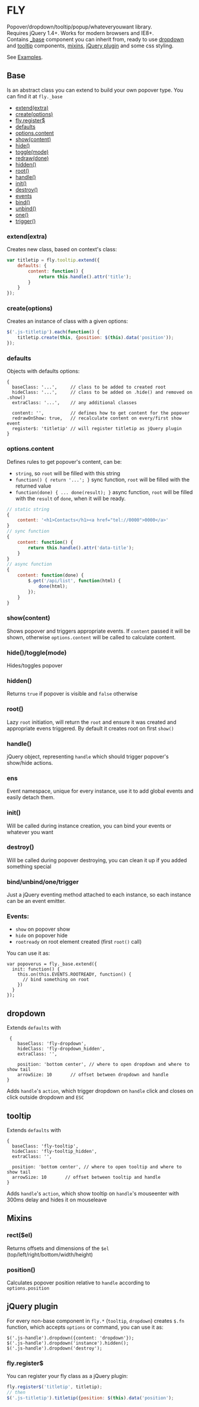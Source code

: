 FLY
===============
Popover/dropdown/tooltip/popup/whateveryouwant library.<br/>
Requires jQuery 1.4+. Works for modern browsers and IE8+.<br/>
Contains [_base](#base) component you can inherit from, ready to use [dropdown](#dropdown) and [tooltip](#tooltip) components, [mixins](#mixins), [jQuery plugin](#jqueryplugin) and some css styling.<br/>

See [Examples](http://artjock.github.io/fly/).

## Base
Is an abstract class you can extend to build your own popover type. You can find it at `fly._base`

- [extend(extra)](#extendextra)
- [create(options)](#createoptions)
- [fly.register$](#flyregister)
- [defaults](#defaults)
- [options.content](#optionscontent)
- [show(content)](#show)
- [hide()](#hide)
- [toggle(mode)](#togglemode)
- [redraw(done)](#redraw)
- [hidden()](#hidden)
- [root()](#root)
- [handle()](#handle)
- [init()](#init)
- [destroy()](#destroy)
- [events](#events)
- [bind()](#events)
- [unbind()](#events)
- [one()](#events)
- [trigger()](#events)

### extend(extra)
Creates new class, based on context's class:
```js
var titletip = fly.tooltip.extend({
    defaults: {
        content: function() {
            return this.handle().attr('title');
        }
    }
});
```

### create(options)
Creates an instance of class with a given options:
```js
$('.js-titletip').each(function() {
    titletip.create(this, {position: $(this).data('position'));
});
```

### defaults
Objects with defaults options:
```
{
  baseClass: '...',     // class to be added to created root
  hideClass: '...',     // class to be added on .hide() and removed on .show()
  extraClass: '...',    // any additional classes

  content: '',          // defines how to get content for the popover
  redrawOnShow: true,   // recalculate content on every/first show event
  register$: 'titletip' // will register titletip as jQuery plugin
}
```

### options.content
Defines rules to get popover's content, can be:
- `string`, so `root` will be filled with this string
- `function() { return '...'; }` sync function, `root` will be filled with the returned value
- `function(done) { ... done(result); }` async function, `root` will be filled with the `result` of `done`, when it will be ready.

```js
// static string
{
    content: '<h1>Contacts</h1><a href="tel://0000">0000</a>'
}
// sync function
{
    content: function() {
        return this.handle().attr('data-title');
    }
}
// async function
{
    content: function(done) {
        $.get('/api/list', function(html) {
            done(html);
        });
    }
}
```
### show(content)
Shows popover and triggers appropriate events. If `content` passed it will be shown, otherwise `options.content` will be called to calculate content.

### hide()/toggle(mode)
Hides/toggles popover

### hidden()
Returns `true` if popover is visible and `false` otherwise

### root()
Lazy `root` initiation, will return the `root` and ensure it was created and appropriate evens triggered. By default it creates root on first `show()`

### handle()
jQuery object, representing `handle` which should trigger popover's show/hide actions.

### ens
Event namespace, unique for every instance, use it to add global events and easily detach them.

### init()
Will be called during instance creation, you can bind your events or whatever you want

### destroy()
Will be called during popover destroying, you can clean it up if you added something special

### bind/unbind/one/trigger
Just a jQuery eventing method attached to each instance, so each instance can be an event emitter.

### Events:
- `show` on popover show
- `hide` on popover hide
- `rootready` on root element created (first `root()` call)

You can use it as:
```
var popoverus = fly._base.extend({
  init: function() {
    this.on(this.EVENTS.ROOTREADY, function() {
      // bind something on root
    })
  }
});
```

## dropdown
Extends `defaults` with
```
 {
    baseClass: 'fly-dropdown',
    hideClass: 'fly-dropdown_hidden',
    extraClass: '',

    position: 'bottom center', // where to open dropdown and where to show tail
    arrowSize: 10       // offset between dropdown and handle
}
```
Adds `handle`'s `action`, which trigger dropdown on `handle` click and closes on click outside dropdown and `ESC`

## tooltip
Extends `defaults` with
```
{
  baseClass: 'fly-tooltip',
  hideClass: 'fly-tooltip_hidden',
  extraClass: '',

  position: 'bottom center', // where to open tooltip and where to show tail
  arrowSize: 10       // offset between tooltip and handle
}
```
Adds `handle`'s `action`, which show tooltip on `handle`'s mouseenter with 300ms delay and hides it on mouseleave

## Mixins

### rect($el)
Returns offsets and dimensions of the `$el` (top/left/right/bottom/width/height)

### position()
Calculates popover position relative to `handle` according to `options.position`

## jQuery plugin
For every non-base component in `fly.*` (`tooltip`, `dropdown`) creates `$.fn` function, which accepts `options` or command, you can use it as:
```
$('.js-handle').dropdown({content: 'dropdown'});
$('.js-handle').dropdown('instance').hidden();
$('.js-handle').dropdown('destroy');
```

### fly.register$
You can register your fly class as a jQuery plugin:
```js
fly.register$('titletip', titletip);
// then
$('.js-titletip').titletip({position: $(this).data('position');
```

